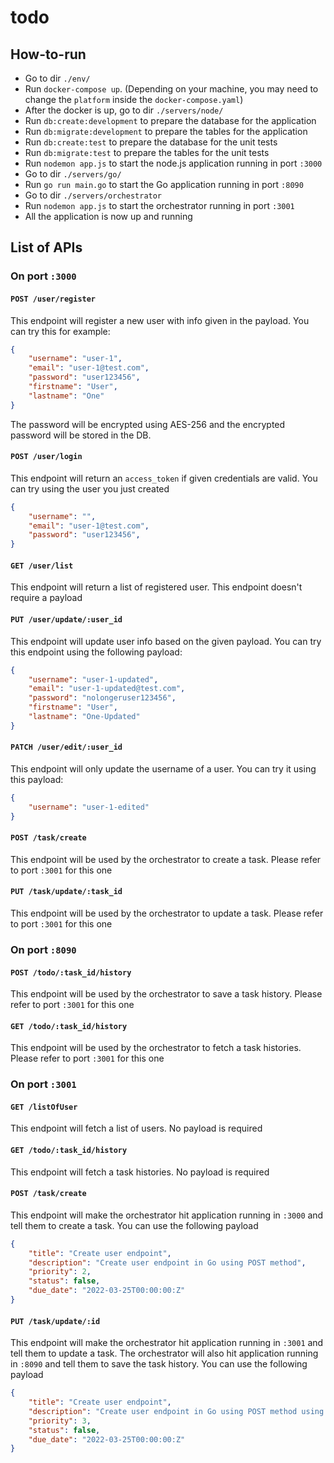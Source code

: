 # todo
## How-to-run
- Go to dir `./env/`
- Run `docker-compose up`. (Depending on your machine, you may need to change the `platform` inside the `docker-compose.yaml`)
- After the docker is up, go to dir `./servers/node/`
- Run `db:create:development` to prepare the database for the application
- Run `db:migrate:development` to prepare the tables for the application
- Run `db:create:test` to prepare the database for the unit tests
- Run `db:migrate:test` to prepare the tables for the unit tests
- Run `nodemon app.js` to start the node.js application running in port `:3000`
- Go to dir `./servers/go/`
- Run `go run main.go` to start the Go application running in port `:8090`
- Go to dir `./servers/orchestrator`
- Run `nodemon app.js` to start the orchestrator running in port `:3001`
- All the application is now up and running
## List of APIs
### On port `:3000`
#### `POST /user/register`
This endpoint will register a new user with info given in the payload. You can try this for example:
```json
{
    "username": "user-1",
    "email": "user-1@test.com",
    "password": "user123456",
    "firstname": "User",
    "lastname": "One"
}
```
The password will be encrypted using AES-256 and the encrypted password will be stored in the DB.
#### `POST /user/login`
This endpoint will return an `access_token` if given credentials are valid. You can try using the user you just created
```json
{
    "username": "",
    "email": "user-1@test.com",
    "password": "user123456",
}
```
#### `GET /user/list`
This endpoint will return a list of registered user. This endpoint doesn't require a payload
#### `PUT /user/update/:user_id`
This endpoint will update user info based on the given payload. You can try this endpoint using the following payload:
```json
{
    "username": "user-1-updated",
    "email": "user-1-updated@test.com",
    "password": "nolongeruser123456",
    "firstname": "User",
    "lastname": "One-Updated"
}
```
#### `PATCH /user/edit/:user_id`
This endpoint will only update the username of a user. You can try it using this payload:
```json
{
    "username": "user-1-edited"
}
```
#### `POST /task/create`
This endpoint will be used by the orchestrator to create a task. Please refer to port `:3001` for this one
#### `PUT /task/update/:task_id`
This endpoint will be used by the orchestrator to update a task. Please refer to port `:3001` for this one
### On port `:8090`
#### `POST /todo/:task_id/history`
This endpoint will be used by the orchestrator to save a task history. Please refer to port `:3001` for this one
#### `GET /todo/:task_id/history`
This endpoint will be used by the orchestrator to fetch a task histories. Please refer to port `:3001` for this one
### On port `:3001`
#### `GET /listOfUser`
This endpoint will fetch a list of users. No payload is required
#### `GET /todo/:task_id/history`
This endpoint will fetch a task histories. No payload is required
#### `POST /task/create`
This endpoint will make the orchestrator hit application running in `:3000` and tell them to create a task. You can use the following payload
```json
{
    "title": "Create user endpoint",
    "description": "Create user endpoint in Go using POST method",
    "priority": 2, 
    "status": false, 
    "due_date": "2022-03-25T00:00:00:Z"
}
```
#### `PUT /task/update/:id`
This endpoint will make the orchestrator hit application running in `:3001` and tell them to update a task. The orchestrator will also hit application running in `:8090` and tell them to save the task history. You can use the following payload
```json
{
    "title": "Create user endpoint",
    "description": "Create user endpoint in Go using POST method using given info in the request body",
    "priority": 3,
    "status": false,
    "due_date": "2022-03-25T00:00:00:Z"
}
```